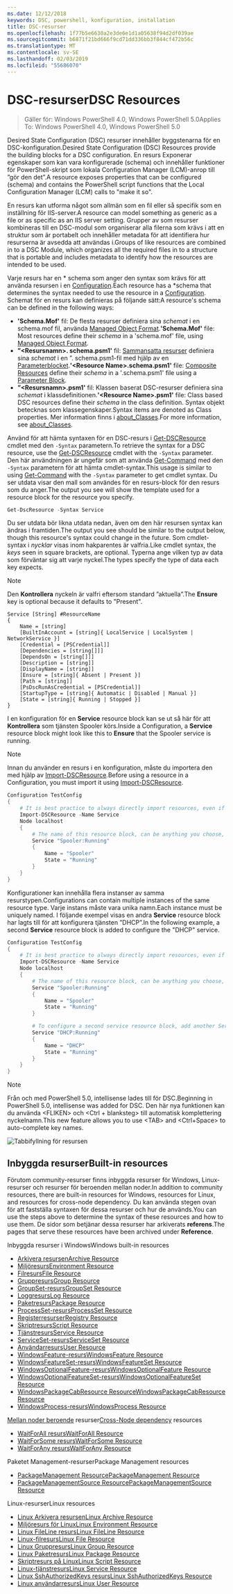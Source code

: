 ```yaml
---
ms.date: 12/12/2018
keywords: DSC, powershell, konfiguration, installation
title: DSC-resurser
ms.openlocfilehash: 1f77b5e6630a2e3de6e1d1a05638f94d2df039ae
ms.sourcegitcommit: b6871f21bd666f9cd71dd336bb3f844cf472b56c
ms.translationtype: MT
ms.contentlocale: sv-SE
ms.lasthandoff: 02/03/2019
ms.locfileid: "55686070"
---
```

# <a name="dsc-resources"></a><span data-ttu-id="1a281-103">DSC-resurser</span><span class="sxs-lookup"><span data-stu-id="1a281-103">DSC Resources</span></span>

><span data-ttu-id="1a281-104">Gäller för: Windows PowerShell 4.0, Windows PowerShell 5.0</span><span class="sxs-lookup"><span data-stu-id="1a281-104">Applies To: Windows PowerShell 4.0, Windows PowerShell 5.0</span></span>

<span data-ttu-id="1a281-105">Desired State Configuration (DSC) resurser innehåller byggstenarna för en DSC-konfiguration.</span><span class="sxs-lookup"><span data-stu-id="1a281-105">Desired State Configuration (DSC) Resources provide the building blocks for a DSC configuration.</span></span> <span data-ttu-id="1a281-106">En resurs Exponerar egenskaper som kan vara konfigurerade (schema) och innehåller funktioner för PowerShell-skript som lokala Configuration Manager (LCM)-anrop till ”gör den det”.</span><span class="sxs-lookup"><span data-stu-id="1a281-106">A resource exposes properties that can be configured (schema) and contains the PowerShell script functions that the Local Configuration Manager (LCM) calls to "make it so".</span></span>

<span data-ttu-id="1a281-107">En resurs kan utforma något som allmän som en fil eller så specifik som en inställning för IIS-server.</span><span class="sxs-lookup"><span data-stu-id="1a281-107">A resource can model something as generic as a file or as specific as an IIS server setting.</span></span>  <span data-ttu-id="1a281-108">Grupper av som resurser kombineras till en DSC-modul som organiserar alla filerna som krävs i att en struktur som är portabelt och innehåller metadata för att identifiera hur resurserna är avsedda att användas i.</span><span class="sxs-lookup"><span data-stu-id="1a281-108">Groups of like resources are combined in to a DSC Module, which organizes all the required files in to a structure that is portable and includes metadata to identify how the resources are intended to be used.</span></span>

<span data-ttu-id="1a281-109">Varje resurs har en \* schema som anger den syntax som krävs för att använda resursen i en [Configuration](../configurations/configurations.md).</span><span class="sxs-lookup"><span data-stu-id="1a281-109">Each resource has a \*schema that determines the syntax needed to use the resource in a [Configuration](../configurations/configurations.md).</span></span> <span data-ttu-id="1a281-110">Schemat för en resurs kan definieras på följande sätt:</span><span class="sxs-lookup"><span data-stu-id="1a281-110">A resource's schema can be defined in the following ways:</span></span>

- <span data-ttu-id="1a281-111">**'Schema.Mof'** fil: De flesta resurser definiera sina *schemat* i en schema.mof fil, använda [Managed Object Format](/windows/desktop/wmisdk/managed-object-format--mof-).</span><span class="sxs-lookup"><span data-stu-id="1a281-111">**'Schema.Mof'** file: Most resources define their *schema* in a 'schema.mof' file, using [Managed Object Format](/windows/desktop/wmisdk/managed-object-format--mof-).</span></span>
- <span data-ttu-id="1a281-112">**”\<Resursnamn\>. schema.psm1'** fil: [Sammansatta resurser](../configurations/compositeConfigs.md) definiera sina *schemat* i en ”<ResourceName>. schema.psm1-fil med hjälp av en [Parameterblocket](/powershell/module/microsoft.powershell.core/about/about_functions?view=powershell-6#functions-with-parameters).</span><span class="sxs-lookup"><span data-stu-id="1a281-112">**'\<Resource Name\>.schema.psm1'** file: [Composite Resources](../configurations/compositeConfigs.md) define their *schema* in a '<ResourceName>.schema.psm1' file using a [Parameter Block](/powershell/module/microsoft.powershell.core/about/about_functions?view=powershell-6#functions-with-parameters).</span></span>
- <span data-ttu-id="1a281-113">**”\<Resursnamn\>.psm1'** fil: Klassen baserat DSC-resurser definiera sina *schemat* i klassdefinitionen.</span><span class="sxs-lookup"><span data-stu-id="1a281-113">**'\<Resource Name\>.psm1'** file: Class based DSC resources define their *schema* in the class definition.</span></span> <span data-ttu-id="1a281-114">Syntax objekt betecknas som klassegenskaper.</span><span class="sxs-lookup"><span data-stu-id="1a281-114">Syntax items are denoted as Class properties.</span></span> <span data-ttu-id="1a281-115">Mer information finns i [about_Classes](/powershell/module/psdesiredstateconfiguration/about/about_classes_and_dsc).</span><span class="sxs-lookup"><span data-stu-id="1a281-115">For more information, see [about_Classes](/powershell/module/psdesiredstateconfiguration/about/about_classes_and_dsc).</span></span>

<span data-ttu-id="1a281-116">Använd för att hämta syntaxen för en DSC-resurs i [Get-DSCResource](/powershell/module/PSDesiredStateConfiguration/Get-DscResource) cmdlet med den `-Syntax` parametern.</span><span class="sxs-lookup"><span data-stu-id="1a281-116">To retrieve the syntax for a DSC resource, use the [Get-DSCResource](/powershell/module/PSDesiredStateConfiguration/Get-DscResource) cmdlet with the `-Syntax` parameter.</span></span> <span data-ttu-id="1a281-117">Den här användningen är ungefär som att använda [Get-Command](/powershell/module/microsoft.powershell.core/get-command) med den `-Syntax` parametern för att hämta cmdlet-syntax.</span><span class="sxs-lookup"><span data-stu-id="1a281-117">This usage is similar to using [Get-Command](/powershell/module/microsoft.powershell.core/get-command) with the `-Syntax` parameter to get cmdlet syntax.</span></span> <span data-ttu-id="1a281-118">Du ser utdata visar den mall som användes för en resurs-block för den resurs som du anger.</span><span class="sxs-lookup"><span data-stu-id="1a281-118">The output you see will show the template used for a resource block for the resource you specify.</span></span>

```powershell
Get-DscResource -Syntax Service
```

<span data-ttu-id="1a281-119">Du ser utdata bör likna utdata nedan, även om den här resursen syntax kan ändras i framtiden.</span><span class="sxs-lookup"><span data-stu-id="1a281-119">The output you see should be similar to the output below, though this resource's syntax could change in the future.</span></span> <span data-ttu-id="1a281-120">Som cmdlet-syntax i *nycklar* visas inom hakparentes är valfria.</span><span class="sxs-lookup"><span data-stu-id="1a281-120">Like cmdlet syntax, the *keys* seen in square brackets, are optional.</span></span> <span data-ttu-id="1a281-121">Typerna ange vilken typ av data som förväntar sig att varje nyckel.</span><span class="sxs-lookup"><span data-stu-id="1a281-121">The types specify the type of data each key expects.</span></span>

> [!NOTE]
> <span data-ttu-id="1a281-122">Den **Kontrollera** nyckeln är valfri eftersom standard ”aktuella”.</span><span class="sxs-lookup"><span data-stu-id="1a281-122">The **Ensure** key is optional because it defaults to "Present".</span></span>

```output
Service [String] #ResourceName
{
    Name = [string]
    [BuiltInAccount = [string]{ LocalService | LocalSystem | NetworkService }]
    [Credential = [PSCredential]]
    [Dependencies = [string[]]]
    [DependsOn = [string[]]]
    [Description = [string]]
    [DisplayName = [string]]
    [Ensure = [string]{ Absent | Present }]
    [Path = [string]]
    [PsDscRunAsCredential = [PSCredential]]
    [StartupType = [string]{ Automatic | Disabled | Manual }]
    [State = [string]{ Running | Stopped }]
}
```

<span data-ttu-id="1a281-123">I en konfiguration för en **Service** resource block kan se ut så här för att **Kontrollera** som tjänsten Spooler körs.</span><span class="sxs-lookup"><span data-stu-id="1a281-123">Inside a Configuration, a **Service** resource block might look like this to **Ensure** that the Spooler service is running.</span></span>

> [!NOTE]
> <span data-ttu-id="1a281-124">Innan du använder en resurs i en konfiguration, måste du importera den med hjälp av [Import-DSCResource](../configurations/import-dscresource.md).</span><span class="sxs-lookup"><span data-stu-id="1a281-124">Before using a resource in a Configuration, you must import it using [Import-DSCResource](../configurations/import-dscresource.md).</span></span>

```powershell
Configuration TestConfig
{
    # It is best practice to always directly import resources, even if the resource is a built-in resource.
    Import-DSCResource -Name Service
    Node localhost
    {
        # The name of this resource block, can be anything you choose, as long as it is of type [String] as indicated by the schema.
        Service "Spooler:Running"
        {
            Name = "Spooler"
            State = "Running"
        }
    }
}
```

<span data-ttu-id="1a281-125">Konfigurationer kan innehålla flera instanser av samma resurstypen.</span><span class="sxs-lookup"><span data-stu-id="1a281-125">Configurations can contain multiple instances of the same resource type.</span></span> <span data-ttu-id="1a281-126">Varje instans måste vara unika namn.</span><span class="sxs-lookup"><span data-stu-id="1a281-126">Each instance must be uniquely named.</span></span> <span data-ttu-id="1a281-127">I följande exempel visas en andra **Service** resource block har lagts till för att konfigurera tjänsten ”DHCP”.</span><span class="sxs-lookup"><span data-stu-id="1a281-127">In the following example, a second **Service** resource block is added to configure the "DHCP" service.</span></span>

```powershell
Configuration TestConfig
{
    # It is best practice to always directly import resources, even if the resource is a built-in resource.
    Import-DSCResource -Name Service
    Node localhost
    {
        # The name of this resource block, can be anything you choose, as long as it is of type [String] as indicated by the schema.
        Service "Spooler:Running"
        {
            Name = "Spooler"
            State = "Running"
        }

        # To configure a second service resource block, add another Service resource block and use a unique name.
        Service "DHCP:Running"
        {
            Name = "DHCP"
            State = "Running"
        }
    }
}
```

> [!NOTE]
> <span data-ttu-id="1a281-128">Från och med PowerShell 5.0, intellisense lades till för DSC.</span><span class="sxs-lookup"><span data-stu-id="1a281-128">Beginning in PowerShell 5.0, intellisense was added for DSC.</span></span> <span data-ttu-id="1a281-129">Den här nya funktionen kan du använda \<FLIKEN\> och \<Ctrl + blanksteg\> till automatisk komplettering nyckelnamn.</span><span class="sxs-lookup"><span data-stu-id="1a281-129">This new feature allows you to use \<TAB\> and \<Ctrl+Space\> to auto-complete key names.</span></span>

![Tabbifyllning för resursen](../media/resource-tabcompletion.png)

## <a name="built-in-resources"></a><span data-ttu-id="1a281-131">Inbyggda resurser</span><span class="sxs-lookup"><span data-stu-id="1a281-131">Built-in resources</span></span>

<span data-ttu-id="1a281-132">Förutom community-resurser finns inbyggda resurser för Windows, Linux-resurser och resurser för beroenden mellan noder.</span><span class="sxs-lookup"><span data-stu-id="1a281-132">In addition to community resources, there are built-in resources for Windows, resources for Linux, and resources for cross-node dependency.</span></span> <span data-ttu-id="1a281-133">Du kan använda stegen ovan för att fastställa syntaxen för dessa resurser och hur de används.</span><span class="sxs-lookup"><span data-stu-id="1a281-133">You can use the steps above to determine the syntax of these resources and how to use them.</span></span> <span data-ttu-id="1a281-134">De sidor som betjänar dessa resurser har arkiverats **referens**.</span><span class="sxs-lookup"><span data-stu-id="1a281-134">The pages that serve these resources have been archived under **Reference**.</span></span>

<span data-ttu-id="1a281-135">Inbyggda resurser i Windows</span><span class="sxs-lookup"><span data-stu-id="1a281-135">Windows built-in resources</span></span>

* [<span data-ttu-id="1a281-136">Arkivera resursen</span><span class="sxs-lookup"><span data-stu-id="1a281-136">Archive Resource</span></span>](../reference/resources/windows/archiveResource.md)
* [<span data-ttu-id="1a281-137">Miljöresurs</span><span class="sxs-lookup"><span data-stu-id="1a281-137">Environment Resource</span></span>](../reference/resources/windows/environmentResource.md)
* [<span data-ttu-id="1a281-138">Filresurs</span><span class="sxs-lookup"><span data-stu-id="1a281-138">File Resource</span></span>](../reference/resources/windows/fileResource.md)
* [<span data-ttu-id="1a281-139">Gruppresurs</span><span class="sxs-lookup"><span data-stu-id="1a281-139">Group Resource</span></span>](../reference/resources/windows/groupResource.md)
* [<span data-ttu-id="1a281-140">GroupSet-resurs</span><span class="sxs-lookup"><span data-stu-id="1a281-140">GroupSet Resource</span></span>](../reference/resources/windows/groupSetResource.md)
* [<span data-ttu-id="1a281-141">Loggresurs</span><span class="sxs-lookup"><span data-stu-id="1a281-141">Log Resource</span></span>](../reference/resources/windows/logResource.md)
* [<span data-ttu-id="1a281-142">Paketresurs</span><span class="sxs-lookup"><span data-stu-id="1a281-142">Package Resource</span></span>](../reference/resources/windows/packageResource.md)
* [<span data-ttu-id="1a281-143">ProcessSet-resurs</span><span class="sxs-lookup"><span data-stu-id="1a281-143">ProcessSet Resource</span></span>](../reference/resources/windows/ProcessSetResource.md)
* [<span data-ttu-id="1a281-144">Registerresurser</span><span class="sxs-lookup"><span data-stu-id="1a281-144">Registry Resource</span></span>](../reference/resources/windows/registryResource.md)
* [<span data-ttu-id="1a281-145">Skriptresurs</span><span class="sxs-lookup"><span data-stu-id="1a281-145">Script Resource</span></span>](../reference/resources/windows/scriptResource.md)
* [<span data-ttu-id="1a281-146">Tjänstresurs</span><span class="sxs-lookup"><span data-stu-id="1a281-146">Service Resource</span></span>](../reference/resources/windows/serviceResource.md)
* [<span data-ttu-id="1a281-147">ServiceSet-resurs</span><span class="sxs-lookup"><span data-stu-id="1a281-147">ServiceSet Resource</span></span>](../reference/resources/windows/serviceSetResource.md)
* [<span data-ttu-id="1a281-148">Användarresurs</span><span class="sxs-lookup"><span data-stu-id="1a281-148">User Resource</span></span>](../reference/resources/windows/userResource.md)
* [<span data-ttu-id="1a281-149">WindowsFeature-resurs</span><span class="sxs-lookup"><span data-stu-id="1a281-149">WindowsFeature Resource</span></span>](../reference/resources/windows/windowsFeatureResource.md)
* [<span data-ttu-id="1a281-150">WindowsFeatureSet-resurs</span><span class="sxs-lookup"><span data-stu-id="1a281-150">WindowsFeatureSet Resource</span></span>](../reference/resources/windows/windowsFeatureSetResource.md)
* [<span data-ttu-id="1a281-151">WindowsOptionalFeature-resurs</span><span class="sxs-lookup"><span data-stu-id="1a281-151">WindowsOptionalFeature Resource</span></span>](../reference/resources/windows/windowsOptionalFeatureResource.md)
* [<span data-ttu-id="1a281-152">WindowsOptionalFeatureSet-resurs</span><span class="sxs-lookup"><span data-stu-id="1a281-152">WindowsOptionalFeatureSet Resource</span></span>](../reference/resources/windows/windowsOptionalFeatureSetResource.md)
* [<span data-ttu-id="1a281-153">WindowsPackageCabResource Resource</span><span class="sxs-lookup"><span data-stu-id="1a281-153">WindowsPackageCabResource Resource</span></span>](../reference/resources/windows/windowsPackageCabResource.md)
* [<span data-ttu-id="1a281-154">WindowsProcess-resurs</span><span class="sxs-lookup"><span data-stu-id="1a281-154">WindowsProcess Resource</span></span>](../reference/resources/windows/windowsProcessResource.md)

<span data-ttu-id="1a281-155">[Mellan noder beroende](../configurations/crossNodeDependencies.md) resurser</span><span class="sxs-lookup"><span data-stu-id="1a281-155">[Cross-Node dependency](../configurations/crossNodeDependencies.md) resources</span></span>

* [<span data-ttu-id="1a281-156">WaitForAll resurs</span><span class="sxs-lookup"><span data-stu-id="1a281-156">WaitForAll Resource</span></span>](../reference/resources/windows/waitForAllResource.md)
* [<span data-ttu-id="1a281-157">WaitForSome resurs</span><span class="sxs-lookup"><span data-stu-id="1a281-157">WaitForSome Resource</span></span>](../reference/resources/windows/waitForSomeResource.md)
* [<span data-ttu-id="1a281-158">WaitForAny resurs</span><span class="sxs-lookup"><span data-stu-id="1a281-158">WaitForAny Resource</span></span>](../reference/resources/windows/waitForAnyResource.md)

<span data-ttu-id="1a281-159">Paketet Management-resurser</span><span class="sxs-lookup"><span data-stu-id="1a281-159">Package Management resources</span></span>

* [<span data-ttu-id="1a281-160">PackageManagement Resource</span><span class="sxs-lookup"><span data-stu-id="1a281-160">PackageManagement Resource</span></span>](../reference/resources/packagemanagement/PackageManagementDscResource.md)
* [<span data-ttu-id="1a281-161">PackageManagementSource Resource</span><span class="sxs-lookup"><span data-stu-id="1a281-161">PackageManagementSource Resource</span></span>](../reference/resources/packagemanagement/PackageManagementSourceDscResource.md)

<span data-ttu-id="1a281-162">Linux-resurser</span><span class="sxs-lookup"><span data-stu-id="1a281-162">Linux resources</span></span>

* [<span data-ttu-id="1a281-163">Linux Arkivera resursen</span><span class="sxs-lookup"><span data-stu-id="1a281-163">Linux Archive Resource</span></span>](../reference/resources/linux/lnxArchiveResource.md)
* [<span data-ttu-id="1a281-164">Miljöresurs för Linux</span><span class="sxs-lookup"><span data-stu-id="1a281-164">Linux Environment Resource</span></span>](../reference/resources/linux/lnxEnvironmentResource.md)
* [<span data-ttu-id="1a281-165">Linux FileLine resurs</span><span class="sxs-lookup"><span data-stu-id="1a281-165">Linux FileLine Resource</span></span>](../reference/resources/linux/lnxFileLineResource.md)
* [<span data-ttu-id="1a281-166">Linux-filresurs</span><span class="sxs-lookup"><span data-stu-id="1a281-166">Linux File Resource</span></span>](../reference/resources/linux/lnxFileResource.md)
* [<span data-ttu-id="1a281-167">Linux Gruppresurs</span><span class="sxs-lookup"><span data-stu-id="1a281-167">Linux Group Resource</span></span>](../reference/resources/linux/lnxGroupResource.md)
* [<span data-ttu-id="1a281-168">Linux Paketresurs</span><span class="sxs-lookup"><span data-stu-id="1a281-168">Linux Package Resource</span></span>](../reference/resources/linux/lnxPackageResource.md)
* [<span data-ttu-id="1a281-169">Skriptresurs på Linux</span><span class="sxs-lookup"><span data-stu-id="1a281-169">Linux Script Resource</span></span>](../reference/resources/linux/lnxScriptResource.md)
* [<span data-ttu-id="1a281-170">Linux-tjänstresurs</span><span class="sxs-lookup"><span data-stu-id="1a281-170">Linux Service Resource</span></span>](../reference/resources/linux/lnxServiceResource.md)
* [<span data-ttu-id="1a281-171">Linux SshAuthorizedKeys resurs</span><span class="sxs-lookup"><span data-stu-id="1a281-171">Linux SshAuthorizedKeys Resource</span></span>](../reference/resources/linux/lnxSshAuthorizedKeysResource.md)
* [<span data-ttu-id="1a281-172">Linux användarresurs</span><span class="sxs-lookup"><span data-stu-id="1a281-172">Linux User Resource</span></span>](../reference/resources/linux/lnxUserResource.md)
